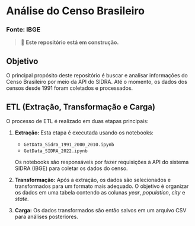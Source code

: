 # Análise do Censo Brasileiro 
### Fonte: IBGE

> 🚧 **Este repositório está em construção.**

## Objetivo

O principal propósito deste repositório é buscar e analisar informações do Censo Brasileiro por meio da API do SIDRA. Até o momento, os dados dos censos desde 1991 foram coletados e processados.

## ETL (Extração, Transformação e Carga)

O processo de ETL é realizado em duas etapas principais:

1. **Extração:** Esta etapa é executada usando os notebooks:
   - `GetData_Sidra_1991_2000_2010.ipynb`
   - `GetData_SIDRA_2022.ipynb`
   
   Os notebooks são responsáveis por fazer requisições à API do sistema SIDRA (IBGE) para coletar os dados do censo.

2. **Transformação:** Após a extração, os dados são selecionados e transformados para um formato mais adequado. O objetivo é organizar os dados em uma tabela contendo as colunas *year*, *population*, *city* e *state*.

3. **Carga:** Os dados transformados são então salvos em um arquivo CSV para análises posteriores.
